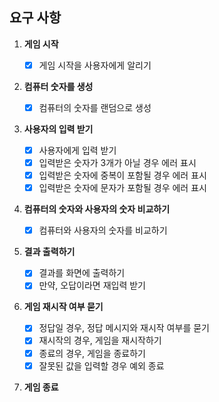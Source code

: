 ## 요구 사항

1. **게임 시작**

   - [x] 게임 시작을 사용자에게 알리기

2. **컴퓨터 숫자를 생성**

   - [x] 컴퓨터의 숫자를 랜덤으로 생성

3. **사용자의 입력 받기**

   - [x] 사용자에게 입력 받기
   - [x] 입력받은 숫자가 3개가 아닐 경우 에러 표시
   - [x] 입력받은 숫자에 중복이 포함될 경우 에러 표시
   - [x] 입력받은 숫자에 문자가 포함될 경우 에러 표시

4. **컴퓨터의 숫자와 사용자의 숫자 비교하기**

   - [x] 컴퓨터와 사용자의 숫자를 비교하기

5. **결과 출력하기**

   - [x] 결과를 화면에 출력하기
   - [x] 만약, 오답이라면 재입력 받기

6. **게임 재시작 여부 묻기**

   - [x] 정답일 경우, 정답 메시지와 재시작 여부를 묻기
   - [x] 재시작의 경우, 게임을 재시작하기
   - [x] 종료의 경우, 게임을 종료하기
   - [x] 잘못된 값을 입력할 경우 예외 종료

7. **게임 종료**
